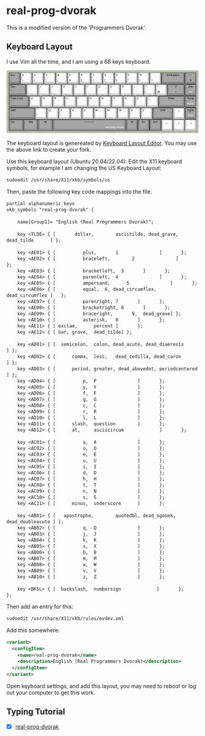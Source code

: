 # real-prog-dvorak

This is a modified version of the 'Programmers Dvorak'.

## Keyboard Layout

I use Vim all the time, and I am using a 68 keys keyboard.

![real-prog-dvorak](app/public/real-prog-dvorak.png)

The keyboard layout is genereated by
[Keyboard Layout Editor](http://www.keyboard-layout-editor.com/#/gists/dbb92bdd7c9b13380194a4e436c2265f).
You may use the above link to create your fork.

Use this keyboard layout (Ubuntu 20.04/22.04):
Edit the X11 keyboard symbols, for example I am changing the US Keyboard Layout:

```bash
sudoedit /usr/share/X11/xkb/symbols/us
```

Then, paste the following key code mappings into the file.

```
partial alphanumeric_keys
xkb_symbols "real-prog-dvorak" {

    name[Group1]= "English (Real Programmers Dvorak)";

    key <TLDE> { [       dollar,        asciitilde, dead_grave, dead_tilde      ] };

    key <AE01> { [          plus,       1               ]       };
    key <AE02> { [          braceleft,        2               ]       };
    key <AE03> { [          bracketleft,  3       ]       };
    key <AE04> { [          parenleft,  4               ]       };
    key <AE05> { [          ampersand,      5               ]       };
    key <AE06> { [          equal,  6, dead_circumflex, dead_circumflex ]   };
    key <AE07> { [          parenright, 7       ]       };
    key <AE08> { [          bracketright, 8       ]       };
    key <AE09> { [          braceright,       9,  dead_grave] };
    key <AE10> { [          asterisk,   0       ]       };
    key <AE11> { [ exclam,      percent ]       };
    key <AE12> { [ bar, grave,  dead_tilde] };

    key <AD01> { [  semicolon,  colon, dead_acute, dead_diaeresis       ] };
    key <AD02> { [      comma,  less,   dead_cedilla, dead_caron        ] };
    key <AD03> { [      period, greater, dead_abovedot, periodcentered  ] };
    key <AD04> { [          p,  P               ]       };
    key <AD05> { [          y,  Y               ]       };
    key <AD06> { [          f,  F               ]       };
    key <AD07> { [          g,  G               ]       };
    key <AD08> { [          c,  C               ]       };
    key <AD09> { [          r,  R               ]       };
    key <AD10> { [          l,  L               ]       };
    key <AD11> { [      slash,  question        ]       };
    key <AD12> { [      at,     asciicircum             ]       };

    key <AC01> { [          a,  A               ]       };
    key <AC02> { [          o,  O               ]       };
    key <AC03> { [          e,  E               ]       };
    key <AC04> { [          u,  U               ]       };
    key <AC05> { [          i,  I               ]       };
    key <AC06> { [          d,  D               ]       };
    key <AC07> { [          h,  H               ]       };
    key <AC08> { [          t,  T               ]       };
    key <AC09> { [          n,  N               ]       };
    key <AC10> { [          s,  S               ]       };
    key <AC11> { [      minus,  underscore      ]       };

    key <AB01> { [   apostrophe,        quotedbl, dead_ogonek, dead_doubleacute ] };
    key <AB02> { [          q,  Q               ]       };
    key <AB03> { [          j,  J               ]       };
    key <AB04> { [          k,  K               ]       };
    key <AB05> { [          x,  X               ]       };
    key <AB06> { [          b,  B               ]       };
    key <AB07> { [          m,  M               ]       };
    key <AB08> { [          w,  W               ]       };
    key <AB09> { [          v,  V               ]       };
    key <AB10> { [          z,  Z               ]       };

    key <BKSL> { [  backslash,  numbersign             ]       };
};
```

Then add an entry for this:

```bash
sudoedit /usr/share/X11/xkb/rules/evdev.xml
```

Add this somewhere:
```xml
<variant>
  <configItem>
    <name>real-prog-dvorak</name>
    <description>English (Real Programmers Dvorak)</description>
  </configItem>
</variant>
```

Open keyboard settings, and add this layout, you may need to reboot or log out
your computer to get this work.

## Typing Tutorial

- [x] [real-prog-dvorak](https://pseudocc.github.io/real-prog-dvorak/)
